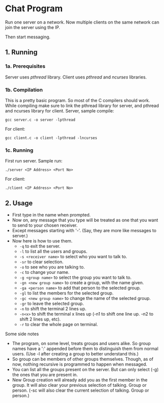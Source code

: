 # Chat Program
Run one server on a network. Now multiple clients on the same network can join the server using the IP.

Then start messaging.
## 1. Running
### 1a. Prerequisites
Server uses _pthread_ library.
Client uses _pthread_ and _ncurses_ libraries.
### 1b. Compilation
This is a pretty basic program. So most of the C compilers should work. While compiling make sure to link the pthread library for server, and pthread and ncurses library for client. Server, sample compile:

`gcc server.c -o server -lpthread`

For client:

`gcc client.c -o client -lpthread -lncurses`

### 1c. Running
First run server. Sample run:

`./server <IP Address> <Port No>`

For client:

`./client <IP Address> <Port No>`

## 2. Usage

- First type in the name when prompted.
- Now on, any message that you type will be treated as one that you want to send to your chosen receiver.
- Except messages starting with '-'. (Say, they are more like messages to server.)
- Now here is how to use them.
  - `-q` to exit the server.
  - `-l` to list all the users and groups.
  - `-s <receiver name>` to select who you want to talk to.
  - `-sr` to clear selection.
  - `-o` to see who you are talking to.
  - `-c` to change your name.
  - `-g <group name>` to select the group you want to talk to.
  - `-gn <new group name>` to create a group, with the name given.
  - `-ga <person name>` to add that person to the selected group.
  - `-gl` to list the members for the selected group.
  - `-gc <new group name>` to change the name of the selected group.
  - `-gr` to leave the selected group.
  - `-n` to shift the terminal 2 lines up.
  - `-n<x>` to shift the terminal x lines up (-n1 to shift one line up. -n2 to shift 2 lines up, etc).
  - `-r` to clear the whole page on terminal.
  
Some side notes
- The program, on some level, treats groups and users alike. So group names have a ':' appended before them to distinguish them from normal users. (Use -l after creating a group to better understand this.)
- So group can be members of other groups themselves. Though, as of now, nothing recursive is programmed to happen when messaged.
- You can list all the groups present on the server. But can only select (-g) the ones that you are present in.
- New Group creation will already add you as the first member in the group. It will also clear your previous selection of talking. Group or person. (-sc will also clear the current selection of talking. Group or person.)
